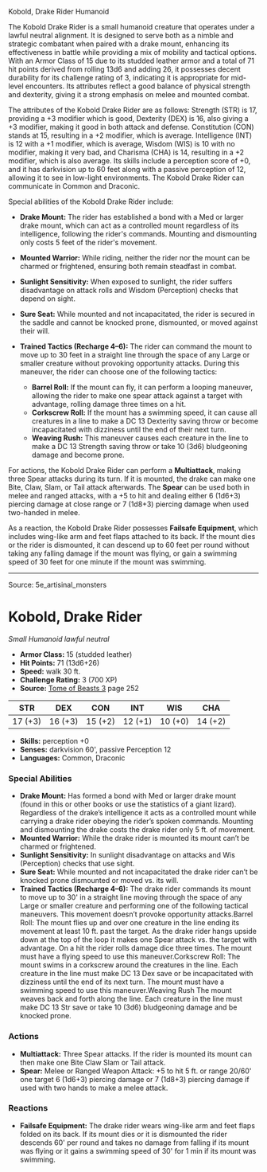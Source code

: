 <MonsterName/>Kobold, Drake Rider</MonsterName>
<CreatureType/>Humanoid</CreatureType>

<summary>The Kobold Drake Rider is a small humanoid creature that operates under a lawful neutral alignment. It is designed to serve both as a nimble and strategic combatant when paired with a drake mount, enhancing its effectiveness in battle while providing a mix of mobility and tactical options. With an Armor Class of 15 due to its studded leather armor and a total of 71 hit points derived from rolling 13d6 and adding 26, it possesses decent durability for its challenge rating of 3, indicating it is appropriate for mid-level encounters. Its attributes reflect a good balance of physical strength and dexterity, giving it a strong emphasis on melee and mounted combat.</summary>

<detail>

The attributes of the Kobold Drake Rider are as follows: Strength (STR) is 17, providing a +3 modifier which is good, Dexterity (DEX) is 16, also giving a +3 modifier, making it good in both attack and defense. Constitution (CON) stands at 15, resulting in a +2 modifier, which is average. Intelligence (INT) is 12 with a +1 modifier, which is average, Wisdom (WIS) is 10 with no modifier, making it very bad, and Charisma (CHA) is 14, resulting in a +2 modifier, which is also average. Its skills include a perception score of +0, and it has darkvision up to 60 feet along with a passive perception of 12, allowing it to see in low-light environments. The Kobold Drake Rider can communicate in Common and Draconic.

Special abilities of the Kobold Drake Rider include:

- **Drake Mount:** The rider has established a bond with a Med or larger drake mount, which can act as a controlled mount regardless of its intelligence, following the rider's commands. Mounting and dismounting only costs 5 feet of the rider's movement.
  
- **Mounted Warrior:** While riding, neither the rider nor the mount can be charmed or frightened, ensuring both remain steadfast in combat.
  
- **Sunlight Sensitivity:** When exposed to sunlight, the rider suffers disadvantage on attack rolls and Wisdom (Perception) checks that depend on sight.
  
- **Sure Seat:** While mounted and not incapacitated, the rider is secured in the saddle and cannot be knocked prone, dismounted, or moved against their will.
  
- **Trained Tactics (Recharge 4–6):** The rider can command the mount to move up to 30 feet in a straight line through the space of any Large or smaller creature without provoking opportunity attacks. During this maneuver, the rider can choose one of the following tactics:
  - **Barrel Roll:** If the mount can fly, it can perform a looping maneuver, allowing the rider to make one spear attack against a target with advantage, rolling damage three times on a hit.
  - **Corkscrew Roll:** If the mount has a swimming speed, it can cause all creatures in a line to make a DC 13 Dexterity saving throw or become incapacitated with dizziness until the end of their next turn.
  - **Weaving Rush:** This maneuver causes each creature in the line to make a DC 13 Strength saving throw or take 10 (3d6) bludgeoning damage and become prone.

For actions, the Kobold Drake Rider can perform a **Multiattack**, making three Spear attacks during its turn. If it is mounted, the drake can make one Bite, Claw, Slam, or Tail attack afterwards. The **Spear** can be used both in melee and ranged attacks, with a +5 to hit and dealing either 6 (1d6+3) piercing damage at close range or 7 (1d8+3) piercing damage when used two-handed in melee.

As a reaction, the Kobold Drake Rider possesses **Failsafe Equipment**, which includes wing-like arm and feet flaps attached to its back. If the mount dies or the rider is dismounted, it can descend up to 60 feet per round without taking any falling damage if the mount was flying, or gain a swimming speed of 30 feet for one minute if the mount was swimming.</detail>



---

Source: 5e_artisinal_monsters

# Kobold, Drake Rider

*Small* *Humanoid* *lawful neutral*

- **Armor Class:** 15 (studded leather)
- **Hit Points:** 71 (13d6+26)
- **Speed:** walk 30 ft.
- **Challenge Rating:** 3 (700 XP)
- **Source:** [Tome of Beasts 3](https://koboldpress.com/kpstore/product/tome-of-beasts-3-for-5th-edition/) page 252

| STR | DEX | CON | INT | WIS | CHA |
| --- | --- | --- | --- | --- | --- |
| 17 (+3) | 16 (+3) | 15 (+2) | 12 (+1) | 10 (+0) | 14 (+2) |

- **Skills:** perception +0
- **Senses:** darkvision 60', passive Perception 12
- **Languages:** Common, Draconic

### Special Abilities

- **Drake Mount:** Has formed a bond with Med or larger drake mount (found in this or other books or use the statistics of a giant lizard). Regardless of the drake’s intelligence it acts as a controlled mount while carrying a drake rider obeying the rider’s spoken commands. Mounting and dismounting the drake costs the drake rider only 5 ft. of movement.
- **Mounted Warrior:** While the drake rider is mounted its mount can’t be charmed or frightened.
- **Sunlight Sensitivity:** In sunlight disadvantage on attacks and Wis (Perception) checks that use sight.
- **Sure Seat:** While mounted and not incapacitated the drake rider can’t be knocked prone dismounted or moved vs. its will.
- **Trained Tactics (Recharge 4–6):** The drake rider commands its mount to move up to 30' in a straight line moving through the space of any Large or smaller creature and performing one of the following tactical maneuvers. This movement doesn’t provoke opportunity attacks.Barrel Roll: The mount flies up and over one creature in the line ending its movement at least 10 ft. past the target. As the drake rider hangs upside down at the top of the loop it makes one Spear attack vs. the target with advantage. On a hit the rider rolls damage dice three times. The mount must have a flying speed to use this maneuver.Corkscrew Roll: The mount swims in a corkscrew around the creatures in the line. Each creature in the line must make DC 13 Dex save or be incapacitated with dizziness until the end of its next turn. The mount must have a swimming speed to use this maneuver.Weaving Rush The mount weaves back and forth along the line. Each creature in the line must make DC 13 Str save or take 10 (3d6) bludgeoning damage and be knocked prone.

### Actions

- **Multiattack:** Three Spear attacks. If the rider is mounted its mount can then make one Bite Claw Slam or Tail attack.
- **Spear:** Melee or Ranged Weapon Attack: +5 to hit 5 ft. or range 20/60' one target 6 (1d6+3) piercing damage or 7 (1d8+3) piercing damage if used with two hands to make a melee attack.

### Reactions

- **Failsafe Equipment:** The drake rider wears wing-like arm and feet flaps folded on its back. If its mount dies or it is dismounted the rider descends 60' per round and takes no damage from falling if its mount was flying or it gains a swimming speed of 30' for 1 min if its mount was swimming.




